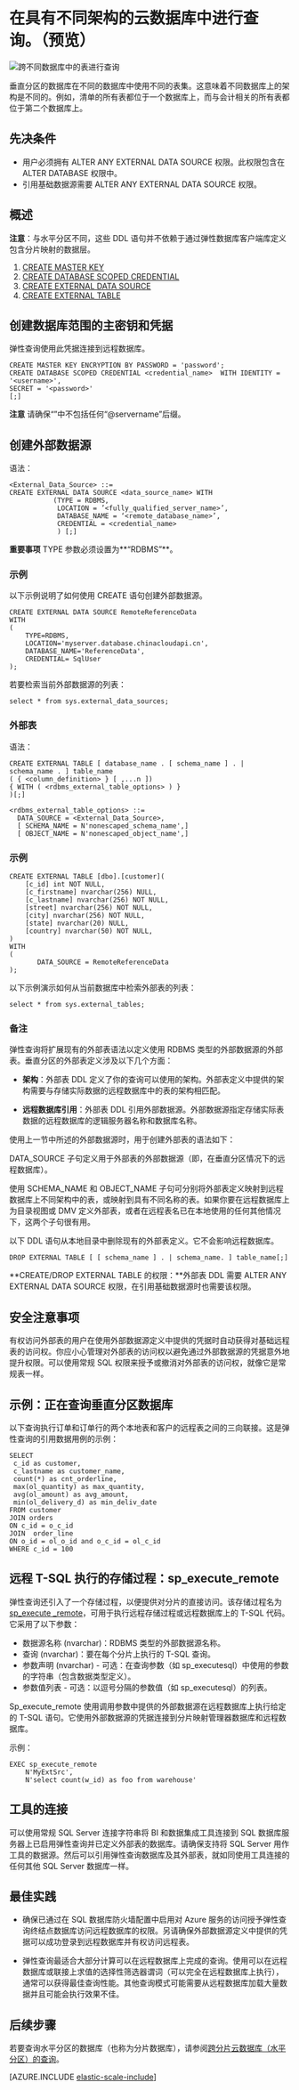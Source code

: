 <properties
    pageTitle="在具有不同架构的云数据库中进行查询 | Azure"
    description="如何在垂直分区上设置跨数据库查询"    
    services="sql-database"
    documentationCenter=""  
    manager="jhubbard"
    authors="torsteng"/>

<tags
    ms.service="sql-database"
    ms.date="05/27/2016"
    wacn.date="07/18/2016" />

# 在具有不同架构的云数据库中进行查询。（预览）

![跨不同数据库中的表进行查询][1]

垂直分区的数据库在不同的数据库中使用不同的表集。这意味着不同数据库上的架构是不同的。例如，清单的所有表都位于一个数据库上，而与会计相关的所有表都位于第二个数据库上。

## 先决条件

* 用户必须拥有 ALTER ANY EXTERNAL DATA SOURCE 权限。此权限包含在 ALTER DATABASE 权限中。
* 引用基础数据源需要 ALTER ANY EXTERNAL DATA SOURCE 权限。

## 概述

**注意**：与水平分区不同，这些 DDL 语句并不依赖于通过弹性数据库客户端库定义包含分片映射的数据层。

1. [CREATE MASTER KEY](https://msdn.microsoft.com/zh-cn/library/ms174382.aspx)
2. [CREATE DATABASE SCOPED CREDENTIAL](https://msdn.microsoft.com/zh-cn/library/mt270260.aspx)
3. [CREATE EXTERNAL DATA SOURCE](https://msdn.microsoft.com/zh-cn/library/dn935022.aspx)
4. [CREATE EXTERNAL TABLE](https://msdn.microsoft.com/zh-cn/library/dn935021.aspx)


## 创建数据库范围的主密钥和凭据 

弹性查询使用此凭据连接到远程数据库。

    CREATE MASTER KEY ENCRYPTION BY PASSWORD = 'password';
    CREATE DATABASE SCOPED CREDENTIAL <credential_name>  WITH IDENTITY = '<username>',  
    SECRET = '<password>'
    [;]
 
**注意** 请确保“<username>”中不包括任何“@servername”后缀。

## 创建外部数据源

语法：

    <External_Data_Source> ::=
    CREATE EXTERNAL DATA SOURCE <data_source_name> WITH 
               (TYPE = RDBMS,
                LOCATION = ’<fully_qualified_server_name>’,
                DATABASE_NAME = ‘<remote_database_name>’,  
                CREDENTIAL = <credential_name> 
                ) [;] 

**重要事项** TYPE 参数必须设置为**“RDBMS”**。

### 示例 

以下示例说明了如何使用 CREATE 语句创建外部数据源。

	CREATE EXTERNAL DATA SOURCE RemoteReferenceData 
	WITH 
	( 
		TYPE=RDBMS, 
		LOCATION='myserver.database.chinacloudapi.cn', 
		DATABASE_NAME='ReferenceData', 
		CREDENTIAL= SqlUser 
	); 
 
若要检索当前外部数据源的列表：

    select * from sys.external_data_sources; 

### 外部表 

语法：

	CREATE EXTERNAL TABLE [ database_name . [ schema_name ] . | schema_name . ] table_name  
    ( { <column_definition> } [ ,...n ])     
	{ WITH ( <rdbms_external_table_options> ) } 
	)[;] 
	
	<rdbms_external_table_options> ::= 
      DATA_SOURCE = <External_Data_Source>, 
      [ SCHEMA_NAME = N'nonescaped_schema_name',] 
      [ OBJECT_NAME = N'nonescaped_object_name',] 

### 示例  

	CREATE EXTERNAL TABLE [dbo].[customer]( 
		[c_id] int NOT NULL, 
		[c_firstname] nvarchar(256) NULL, 
		[c_lastname] nvarchar(256) NOT NULL, 
		[street] nvarchar(256) NOT NULL, 
		[city] nvarchar(256) NOT NULL, 
		[state] nvarchar(20) NULL, 
		[country] nvarchar(50) NOT NULL, 
	) 
	WITH 
	( 
	       DATA_SOURCE = RemoteReferenceData 
	); 

以下示例演示如何从当前数据库中检索外部表的列表：

	select * from sys.external_tables; 

### 备注

弹性查询将扩展现有的外部表语法以定义使用 RDBMS 类型的外部数据源的外部表。垂直分区的外部表定义涉及以下几个方面：

* **架构**：外部表 DDL 定义了你的查询可以使用的架构。外部表定义中提供的架构需要与存储实际数据的远程数据库中的表的架构相匹配。

* **远程数据库引用**：外部表 DDL 引用外部数据源。外部数据源指定存储实际表数据的远程数据库的逻辑服务器名称和数据库名称。

使用上一节中所述的外部数据源时，用于创建外部表的语法如下：

DATA\_SOURCE 子句定义用于外部表的外部数据源（即，在垂直分区情况下的远程数据库）。

使用 SCHEMA\_NAME 和 OBJECT\_NAME 子句可分别将外部表定义映射到远程数据库上不同架构中的表，或映射到具有不同名称的表。如果你要在远程数据库上为目录视图或 DMV 定义外部表，或者在远程表名已在本地使用的任何其他情况下，这两个子句很有用。

以下 DDL 语句从本地目录中删除现有的外部表定义。它不会影响远程数据库。

	DROP EXTERNAL TABLE [ [ schema_name ] . | schema_name. ] table_name[;]  

**CREATE/DROP EXTERNAL TABLE 的权限：**外部表 DDL 需要 ALTER ANY EXTERNAL DATA SOURCE 权限，在引用基础数据源时也需要该权限。

## 安全注意事项
有权访问外部表的用户在使用外部数据源定义中提供的凭据时自动获得对基础远程表的访问权。你应小心管理对外部表的访问权以避免通过外部数据源的凭据意外地提升权限。可以使用常规 SQL 权限来授予或撤消对外部表的访问权，就像它是常规表一样。


## 示例：正在查询垂直分区数据库 

以下查询执行订单和订单行的两个本地表和客户的远程表之间的三向联接。这是弹性查询的引用数据用例的示例：

	SELECT  	
	 c_id as customer,
	 c_lastname as customer_name,
	 count(*) as cnt_orderline, 
	 max(ol_quantity) as max_quantity,
	 avg(ol_amount) as avg_amount,
	 min(ol_delivery_d) as min_deliv_date
	FROM customer 
	JOIN orders 
	ON c_id = o_c_id
	JOIN  order_line 
	ON o_id = ol_o_id and o_c_id = ol_c_id
	WHERE c_id = 100


## 远程 T-SQL 执行的存储过程：sp\_execute\_remote

弹性查询还引入了一个存储过程，以便提供对分片的直接访问。该存储过程名为 [sp\_execute \_remote](https://msdn.microsoft.com/zh-cn/library/mt703714)，可用于执行远程存储过程或远程数据库上的 T-SQL 代码。它采用了以下参数：

* 数据源名称 (nvarchar)：RDBMS 类型的外部数据源名称。
* 查询 (nvarchar)：要在每个分片上执行的 T-SQL 查询。
* 参数声明 (nvarchar) - 可选：在查询参数（如 sp\_executesql）中使用的参数的字符串（包含数据类型定义）。
* 参数值列表 - 可选：以逗号分隔的参数值（如 sp\_executesql）的列表。

Sp\_execute\_remote 使用调用参数中提供的外部数据源在远程数据库上执行给定的 T-SQL 语句。它使用外部数据源的凭据连接到分片映射管理器数据库和远程数据库。

示例：

	EXEC sp_execute_remote
		N'MyExtSrc',
		N'select count(w_id) as foo from warehouse' 


  
## 工具的连接

可以使用常规 SQL Server 连接字符串将 BI 和数据集成工具连接到 SQL 数据库服务器上已启用弹性查询并已定义外部表的数据库。请确保支持将 SQL Server 用作工具的数据源。然后可以引用弹性查询数据库及其外部表，就如同使用工具连接的任何其他 SQL Server 数据库一样。

## 最佳实践 
 
* 确保已通过在 SQL 数据库防火墙配置中启用对 Azure 服务的访问授予弹性查询终结点数据库访问远程数据库的权限。另请确保外部数据源定义中提供的凭据可以成功登录到远程数据库并有权访问远程表。  

* 弹性查询最适合大部分计算可以在远程数据库上完成的查询。使用可以在远程数据库或联接上求值的选择性筛选器谓词（可以完全在远程数据库上执行），通常可以获得最佳查询性能。其他查询模式可能需要从远程数据库加载大量数据并且可能会执行效果不佳。


## 后续步骤

若要查询水平分区的数据库（也称为分片数据库），请参阅[跨分片云数据库（水平分区）的查询](/documentation/articles/sql-database-elastic-query-horizontal-partitioning/)。

[AZURE.INCLUDE [elastic-scale-include](../../includes/elastic-scale-include.md)]


<!--Image references-->
[1]: ./media/sql-database-elastic-query-vertical-partitioning/verticalpartitioning.png


<!--anchors-->

<!---HONumber=Mooncake_0711_2016-->